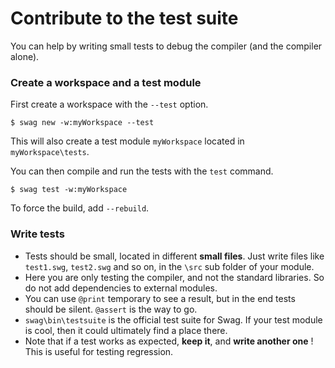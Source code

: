 # Contribute to the test suite

You can help by writing small tests to debug the compiler (and the compiler alone).

### Create a workspace and a test module

First create a workspace with the `--test` option.

```
$ swag new -w:myWorkspace --test
```

This will also create a test module `myWorkspace` located in `myWorkspace\tests`.

You can then compile and run the tests with the `test` command.

```
$ swag test -w:myWorkspace
```

To force the build, add `--rebuild`.

### Write tests

* Tests should be small, located in different **small files**.
Just write files like `test1.swg`, `test2.swg` and so on, in the `\src` sub folder of your module.
* Here you are only testing the compiler, and not the standard libraries. So do not add dependencies to external modules.
* You can use `@print` temporary to see a result, but in the end tests should be silent. `@assert` is the way to go.
* `swag\bin\testsuite` is the official test suite for Swag. If your test module is cool, then it could ultimately find a place there.
* Note that if a test works as expected, **keep it**, and **write another one** ! This is useful for testing regression.